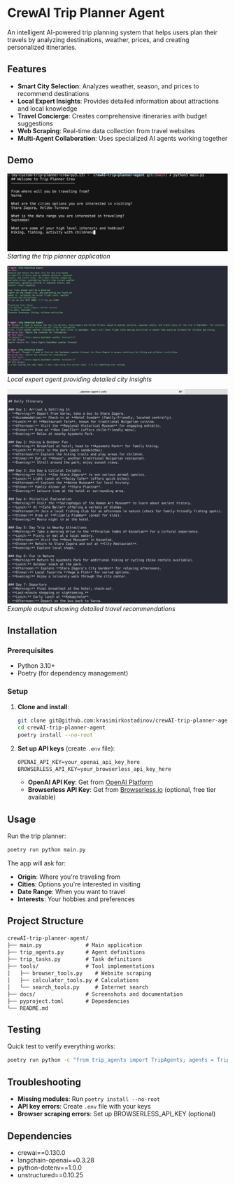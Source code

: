 # CrewAI Trip Planner Agent

An intelligent AI-powered trip planning system that helps users plan their travels by analyzing destinations, weather, prices, and creating personalized itineraries.

## Features

- **Smart City Selection**: Analyzes weather, season, and prices to recommend destinations
- **Local Expert Insights**: Provides detailed information about attractions and local knowledge
- **Travel Concierge**: Creates comprehensive itineraries with budget suggestions
- **Web Scraping**: Real-time data collection from travel websites
- **Multi-Agent Collaboration**: Uses specialized AI agents working together

## Demo

![Main Application Start](docs/main-application-start.png)
*Starting the trip planner application*

![Local Expert Agent](docs/local-expert-agent.png)
*Local expert agent providing detailed city insights*

![Trip Planner Output](docs/trip-planner-output.png)
*Example output showing detailed travel recommendations*

## Installation

### Prerequisites
- Python 3.10+
- Poetry (for dependency management)

### Setup

1. **Clone and install**:
   ```bash
   git clone git@github.com:krasimirkostadinov/crewAI-trip-planner-agent.git
   cd crewAI-trip-planner-agent
   poetry install --no-root
   ```

2. **Set up API keys** (create `.env` file):
   ```env
   OPENAI_API_KEY=your_openai_api_key_here
   BROWSERLESS_API_KEY=your_browserless_api_key_here
   ```

   - **OpenAI API Key**: Get from [OpenAI Platform](https://platform.openai.com/api-keys)
   - **Browserless API Key**: Get from [Browserless.io](https://www.browserless.io/) (optional, free tier available)

## Usage

Run the trip planner:
```bash
poetry run python main.py
```

The app will ask for:
- **Origin**: Where you're traveling from
- **Cities**: Options you're interested in visiting
- **Date Range**: When you want to travel
- **Interests**: Your hobbies and preferences

## Project Structure

```
crewAI-trip-planner-agent/
├── main.py              # Main application
├── trip_agents.py       # Agent definitions
├── trip_tasks.py        # Task definitions
├── tools/               # Tool implementations
│   ├── browser_tools.py    # Website scraping
│   ├── calculator_tools.py # Calculations
│   └── search_tools.py     # Internet search
├── docs/                # Screenshots and documentation
├── pyproject.toml       # Dependencies
└── README.md
```

## Testing

Quick test to verify everything works:
```bash
poetry run python -c "from trip_agents import TripAgents; agents = TripAgents(); print('✅ Setup complete')"
```

## Troubleshooting

- **Missing modules**: Run `poetry install --no-root`
- **API key errors**: Create `.env` file with your keys
- **Browser scraping errors**: Set up BROWSERLESS_API_KEY (optional)

## Dependencies

- crewai==0.130.0
- langchain-openai==0.3.28
- python-dotenv==1.0.0
- unstructured==0.10.25